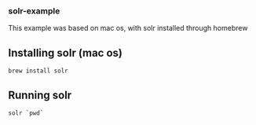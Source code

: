 ### solr-example

This example was based on mac os, with solr installed through homebrew

## Installing solr (mac os)
```shell
brew install solr
```

## Running solr

```shell
solr `pwd`
```
